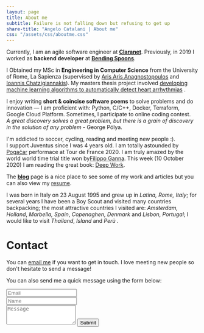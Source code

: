 ```yaml
---
layout: page
title: About me
subtitle: Failure is not falling down but refusing to get up
share-title: "Angelo Catalani | About me"
css: "/assets/css/aboutme.css"
---
```


<div id="aboutme-section">

<p class="about-text">
<span class="fa fa-briefcase about-icon"></span>
Currently, I am an agile software engineer at <a href="https://www.claranet.it/"><strong>Claranet</strong></a>. Previously, in 2019 I worked as <strong>backend developer</strong> at <a href="https://www.bendingspoons.com/"><strong>Bending Spoons</strong></a>.
</p>

<p class="about-text">
<span class="fa fa-graduation-cap about-icon"></span>
I Obtained my MSc in <strong>Engineering in Computer Science</strong> from the University of Rome, La Sapienza (supervised by
<a href="http://aris.me/" target="_blank">Aris Aris Anagnostopoulos</a> and <a href="http://ichatz.me/" target="_blank">Ioannis Chatzigiannakis</a>). My masters thesis project involved
<a href="https://drive.google.com/file/d/1jZq8E1ZJkLabFedIG-wtL8IzepZdELkJ/view" target="_blank">developing machine learning algorithms to automatically detect heart arrhythmias</a> .
</p>

<p class="about-text">
<span class="fa fa-code about-icon"></span>
I enjoy writing <strong>short & coincise software poems</strong> to solve problems and do innovation &mdash;
I am proficient with: Python, C/C++, Docker, Terraform, Google Cloud Platform.
Sometimes, I participate to online coding contest.<br>
<i>A great discovery solves a great problem, but there is a grain of discovery in the solution of any problem</i>
- George Pólya. 
</p>

<p class="about-text">
<span class="fa fa-heart about-icon"></span>
I'm addicted to soccer, cycling, reading and meeting new people :).<br> I support Juventus since I was 4 years old. I am totally astounded by <a href="https://en.wikipedia.org/wiki/Tadej_Poga%C4%8Dar">Pogačar</a> performace at Tour de France 2020. I am truly amazed by the world world time trial title won by<a href="https://en.wikipedia.org/wiki/Filippo_Ganna">Filippo Ganna</a>. This week (10 October 2020) I am reading the great book: <a href="https://www.amazon.it/Deep-Work-Focused-Success-Distracted-ebook/dp/B013UWFM52">Deep Work</a>.
</p>

<p class="about-text">
<span class="fa fa-file-alt about-icon"></span>
The <strong><a href="/blog">blog</a></strong> page is a nice place to see some of my work and articles but you can also view my <a href="/resume/Angelo_Catalani.pdf">resume</a>. 
</p>

<p class="about-text">
<span class="fa fa-globe-americas about-icon"></span>
I was born in Italy on 23 August 1995 and grew up in <i>Latina, Rome, Italy</i>; for several years I have been a Boy Scout and visited many countries backpacking; the most attractive countries I visited are: <i>Amsterdam, Holland</i>, <i>Marbella, Spain</i>, <i>Copenaghen, Denmark</i> and <i>Lisbon, Portugal</i>; I would like to visit <i>Thailand</i>, <i>Island</i> and <i>Perù</i> .
</p>

</div>

<div id="contactme-section">
<h1 id="contact">Contact</h1>


<p>You can <a href="mailto:catalaniangelo@gmail.com?subject=Hello from angelocatalani.com">email me</a> if you want to get in touch. I love meeting new people so don't hesitate to send a message!</p>


<form action="https://formspree.io/f/xpzoqnee" method="POST" class="form" id="contact-form">
  <p>You can also send me a quick message using the form below:</p>
  <div class="row">
    <div class="col-6">
      <input type="email" name="_replyto" required="required" class="form-control form-control-lg" placeholder="Email" title="Email">
    </div>
    <div class="col-6">
      <input type="text" name="name" class="form-control form-control-lg" placeholder="Name" title="Name">
    </div>
  </div>
  <input type="hidden" name="_subject" value="New submission from angelocatalani.com">
  <textarea type="text" name="content" class="form-control form-control-lg" placeholder="Message" title="Message" required="required" rows="3"></textarea>
  <input type="text" name="_gotcha" style="display:none">
  <input type="hidden" name="_next" value="?message=Your message was sent successfully, thanks!" />
  <button type="submit" class="btn btn-lg btn-primary">Submit</button>
</form>
</div>
